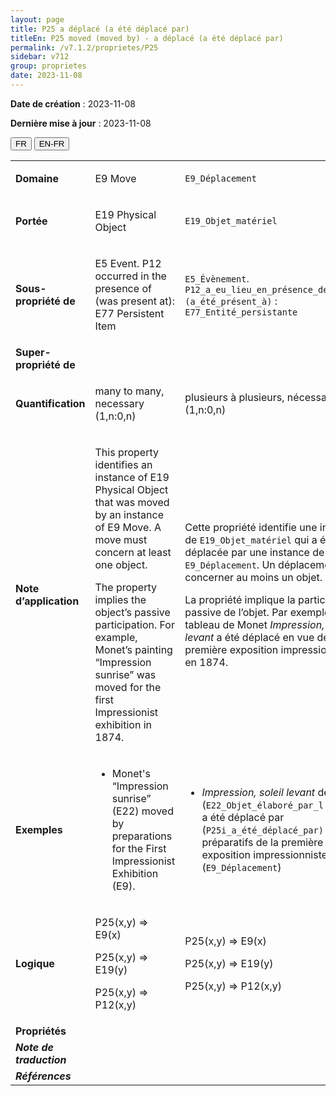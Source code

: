 ```yaml
---
layout: page
title: P25 a déplacé (a été déplacé par)
titleEn: P25 moved (moved by) - a déplacé (a été déplacé par)
permalink: /v7.1.2/proprietes/P25
sidebar: v712
group: proprietes
date: 2023-11-08
---
```


**Date de création** : 2023-11-08

**Dernière mise à jour** : 2023-11-08

<div class="lang-buttons">
 <button id="fr" class="activate">FR</button>
 <button id="en-fr">EN-FR</button>
</div>

<table>
<tbody>
<tr>
<td><strong>Domaine</strong></td>
<td class="en">
<p>E9 Move</p>
</td>
<td>
<p><code class="language-plaintext highlighter-rouge">E9_Déplacement</code></p>
</td>
</tr>
<tr>
<td><strong>Portée</strong></td>
<td class="en">
<p>E19 Physical Object</p>
</td>
<td>
<p><code class="language-plaintext highlighter-rouge">E19_Objet_matériel</code> </p>
</td>
</tr>
<tr>
<td><strong>Sous-propriété de</strong></td>
<td class="en">
<p>E5 Event. P12 occurred in the presence of (was present at): E77 Persistent Item</p>
</td>
<td>
<p><code class="language-plaintext highlighter-rouge">E5_Évènement</code>. <code class="language-plaintext highlighter-rouge">P12_a_eu_lieu_en_présence_de (a_été_présent_à)</code> : <code class="language-plaintext highlighter-rouge">E77_Entité_persistante</code></p>
</td>
</tr>
<tr>
<td><strong>Super-propriété de</strong></td>
<td class="en">
</td>
<td>
</td>
</tr>
<tr>
<td><strong>Quantification</strong></td>
<td class="en">
<p>many to many, necessary (1,n:0,n)</p>
</td>
<td>
<p>plusieurs à plusieurs, nécessaire (1,n:0,n)</p>
</td>
</tr>
<tr>
<td><strong>Note d’application</strong></td>
<td class="en">
<p>This property identifies an instance of E19 Physical Object that was moved by an instance of E9 Move. A move must concern at least one object.</p>
<p>The property implies the object’s passive participation. For example, Monet’s painting “Impression sunrise” was moved for the first Impressionist exhibition in 1874. </p>
</td>
<td>
<p>Cette propriété identifie une instance de <code class="language-plaintext highlighter-rouge">E19_Objet_matériel</code> qui a été déplacée par une instance de <code class="language-plaintext highlighter-rouge">E9_Déplacement</code>. Un déplacement doit concerner au moins un objet. </p>
<p>La propriété implique la participation passive de l’objet. Par exemple, le tableau de Monet <em>Impression, soleil levant</em> a été déplacé en vue de la première exposition impressionniste en 1874.</p>
</td>
</tr>
<tr>
<td><strong>Exemples</strong></td>
<td class="en">
<ul>
<li><p>Monet's “Impression sunrise” (E22) moved by preparations for the First Impressionist Exhibition (E9).</p>
</li>
</td>
<td>
<ul>
<li><p><em>Impression, soleil levant</em> de Monet (<code class="language-plaintext highlighter-rouge">E22_Objet_élaboré_par_l’humain</code>) a été déplacé par (<code class="language-plaintext highlighter-rouge">P25i_a_été_déplacé_par)</code> les préparatifs de la première exposition impressionniste (<code class="language-plaintext highlighter-rouge">E9_Déplacement</code>)</p>
</li>
</ul>
</td>
</tr>
<tr>
<td><strong>Logique</strong></td>
<td class="en">
<p>P25(x,y) ⇒ E9(x)</p>
<p>P25(x,y) ⇒ E19(y)</p>
<p>P25(x,y) ⇒ P12(x,y)</p>
</td>
<td>
<p>P25(x,y) ⇒ E9(x)</p>
<p>P25(x,y) ⇒ E19(y)</p>
<p>P25(x,y) ⇒ P12(x,y)</p>
</td>
</tr>
<tr>
<td><strong>Propriétés</strong></td>
<td class="en">
</td>
<td>
</td>
</tr>
<tr>
<td><strong><em>Note de traduction</em></strong></td>
<td colspan="2">
</td>
</tr>
<tr>
<td><strong><em>Références</em></strong></td>
<td colspan="2">
<p><em></em></p>
</td>
</tr>
</tbody>
</table>
